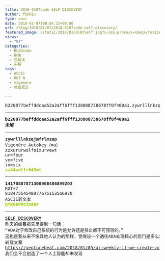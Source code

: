 ```yaml
---
title: 2018-0107code SELF DISCOVERY
author: fukkix
type: post
date: 2018-01-07T08:04:13+00:00
url: /blog/2018/01/07/2018-0107code-self-discovery/
featured_image: /static/2018/01/0107Self.jpg?x-oss-process=image/resize,m_fill,w_700,h_220
views:
  - "97"
categories:
  - BLOGcode
  - 剧情
  - 已解决
  - 未解
tags:
  - ASCII
  - ROT N
  - vigenere
  - 维吉尼亚

---
```

<pre>b220077beffddcaa52a2aff6fff138808738678ff0f400a1.zywrlllnkzqjmfrlmzap.14170887871300908486899203<!--more--></pre>

* * *

<pre><strong>b220077beffddcaa52a2aff6fff138808738678ff0f400a1
未解</strong></pre>

* * *

<pre><strong>zywrlllnkzqjmfrlmzap
</strong>Vigenére Autokey（=a）
<span id="output">zzxururwolfeixurvewt</span>
ur=four
ve=five
ix=six<strong>
<span style="color: #99cc00;">zz44wolfr645wt</span></strong></pre>

* * *

<pre><strong>14170887871300908486899203
</strong>ROT+7
81847554548077675153566970
ASCII转文本<strong>
<span style="color: #99cc00;">QTK66PMC358EF</span></strong></pre>

* * *

<pre><strong><a href="http://investigate.ingress.com/2018/01/07/self-discovery/">SELF DISCOVERY
</a></strong>昨天的编纂报告里提到一句话：
“ADA对于修改自己系统的行为是允许还是禁止都不可预测的。”
这也是我从来不像其他人认为的那样，觉得设一个通往ADA处理核心的后门是多么重要。它归根于一个根本分歧：当ADA学会了自我思考，在她发现自己被“控制”了以后是否还愿意保持这样的状态。
转载文章
<a href="https://venturebeat.com/2018/01/05/ai-weekly-if-we-create-artificial-intelligence-will-we-know-it/">https://venturebeat.com/2018/01/05/ai-weekly-if-we-create-artificial-intelligence-will-we-know-it/
</a>我们会不会创造了一个人工智能却未发现</pre>